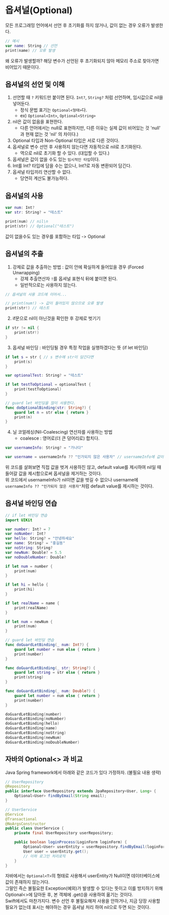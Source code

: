 # 옵셔널(Optional)
모든 프로그래밍 언어에서 선언 후 초기화를 하지 않거나, 값이 없는 경우 오류가 발생한다.
```swift
// 예시
var name: String // 선언
print(name) // 오류 발생
```
왜 오류가 발생할까? 해당 변수가 선언된 후 초기화되지 않아 메모리 주소로 찾아가면 비어있기 때문이다.

## 옵셔널의 선언 및 이해
1. 선언할 때 `?` 키워드만 붙이면 된다. `Int?`, `String?` 처럼 선언하며, 임시값으로 nil을 넣어둔다.
    - 정식 문법 표기는 `Optional<형태>`다.
    - ex) `Optional<Int>`, `Optional<String>`
2. nil은 값이 없음을 표현한다.
    - 다른 언어에서는 null로 표현하지만, 다른 이유는 실제 값이 비어있는 것 'null' 과 현재 없는 것 'nil' 의 차이다.)
3. Optional 타입과 Non-Optional 타입은 서로 다른 것이다.
4. 옵셔널로 변수 선언 후 사용하지 않는다면 자동적으로 nil로 초기화된다.
    - 역으로 nil로 초기화 할 수 있다. (대입할 수 있다.)
5. 옵셔널은 값이 없을 수도 있는 `임시적인 타입`이다.
6. Int를 Int? 타입에 담을 수는 없으나, Int?로 자동 변환되어 담긴다.
7. 옵셔널 타입끼리 연산할 수 없다.
    - 당연히 계산도 불가능하다.

## 옵셔널의 사용
```swift
var num: Int?
var str: String? = "테스트"

print(num) // nil\n
print(str) // Optional("테스트")
```
값이 없을수도 있는 경우를 포함하는 타입 -> Optional

## 옵셔널의 추출
1. 강제로 값을 추출하는 방법 : 값이 안에 확실하게 들어있을 경우 (Forced Unwrapping)
    - 강제 추출연산자 `!`를 옵셔널 표현식 뒤에 붙이면 된다.
    - 일반적으로는 사용하지 않는다.
```swift
// 옵셔널의 사용 코드에 이어서...

// print(num!) -> 값이 들어있지 않으므로 오류 발생
print(str!) // 테스트
```
2. if문으로 nil이 아닌것을 확인한 후 강제로 벗기기
```swift
if str != nil {
    print(str!)
}
```
3. 옵셔널 바인딩 : 바인딩될 경우 특정 작업을 실행하겠다는 뜻 (if let 바인딩)
```swift
if let s = str { // s 변수에 str이 담긴다면
    print(s)
}

var optionalTest: String? = "테스트"

if let testToOptional = optionalTest {
    print(testToOptional)
}

// guard let 바인딩을 많이 사용한다.
func doOptionalBinding(str: String?) {
    guard let n = str else { return }
    print(n)
}
```
4. 닐 코얼레싱(Nil-Coalescing) 연산자를 사용하는 방법
    - coalesce : 영어로(더 큰 덩어리로) 합치다.
```swift
var usernameInfo: String? = "가나다"

var username = usernameInfo ?? "인가되지 않은 사용자" // usernameInfo에 값이 있다면 "가나다"가, 없다면 "인가되지 않은 사용자"가 들어온다.
```
위 코드를 살펴보면 직접 값을 벗겨 사용하진 않고, default value를 제시하여 nil일 때 들어갈 값을 제시함으로써 옵셔널을 제거하는 것이다.<br>
위 코드에서 usernameInfo가 nil이면 값을 벗길 수 없으나 username에 `usernameInfo ?? "인가되지 않은 사용자"`처럼 default value를 제시하는 것이다.

## 옵셔널 바인딩 연습
```swift
// if let 바인딩 연습
import UIKit

var number: Int? = 7
var noNumber: Int?
var hello: String? = "안녕하세요"
var name: String? = "홍길동"
var noString: String?
var newNum: Double? = 5.5
var noDoubleNumber: Double?

if let num = number {
    print(num)
}

if let hi = hello {
    print(hi)
}

if let realName = name {
    print(realName)
}

if let num = newNum {
    print(num)
}

// guard let 바인딩 연습
func doGuardLetBinding(_ num: Int?) {
    guard let number = num else { return }
    print(number)
}

func doGuardLetBinding(_ str: String?) {
    guard let string = str else { return }
    print(string)
}

func doGuardLetBinding(_ num: Double?) {
    guard let number = num else { return }
    print(number)
}

doGuardLetBinding(number)
doGuardLetBinding(noNumber)
doGuardLetBinding(hello)
doGuardLetBinding(name)
doGuardLetBinding(noString)
doGuardLetBinding(newNum)
doGuardLetBinding(noDoubleNumber)
```


## 자바의 Optional<> 과 비교
Java Spring framework에서 아래와 같은 코드가 있다 가정하자. (불필요 내용 생략)
```java
// UserRepository
@Repository
public interface UserRepository extends JpaRepository<User, Long> {
    Optional<User> findByEmail(String email);
}

// UserService
@Service
@Transactional
@NoArgsConstructor
public class UserService {
    private final UserRepository userRepository;

    public boolean loginProcess(LoginForm loginForm) {
        Optional<User> userEntity = userRepository.findByEmail(loginForm.getEmail());
        User user = userEntity.get();
        // 이하 로그인 처리로직
    }
}
```
자바에서는 `Optional<T>`의 형태로 사용해서 userEntity가 Null이면 데이터베이스에 값이 존재하지 않는거다.<br>
그말인 즉슨 불필요한 Exception(예외)가 발생할 수 있다는 뜻이고 이를 방지하기 위해 Optional<>에 담아둔 후, 본 객체에 .get()을 사용하여 옮기는 것이다.<br>
Swift에서도 마찬가지다. 변수 선언 후 불필요해져 사용을 안하거나, 지금 당장 사용할 필요가 없는데 표시는 해야하는 경우 옵셔널 처리 하여 nil으로 두면 되는 것이다.